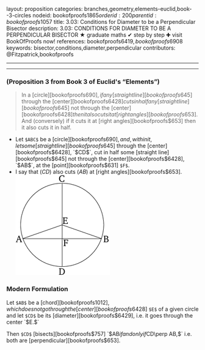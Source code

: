 layout: proposition
categories: branches,geometry,elements-euclid,book--3-circles
nodeid: bookofproofs$1865
orderid: 200
parentid: bookofproofs$1057
title: 3.03: Conditions for Diameter to be a Perpendicular Bisector
description: 3.03: CONDITIONS FOR DIAMETER TO BE A PERPENDICULAR BISECTOR &#9733; graduate maths &#10004; step by step &#10010; visit BookOfProofs now!
references: bookofproofs$6419,bookofproofs$6908
keywords: bisector,conditions,diameter,perpendicular
contributors: @Fitzpatrick,bookofproofs

---


---

### (Proposition 3 from Book 3 of Euclid's “Elements”)

> In a [circle][bookofproofs$690], if any [straight line][bookofproofs$645] through the [center][bookofproofs$6428] cuts in half any [straight line][bookofproofs$645] not through the [center][bookofproofs$6428] then it also cuts it at [right angles][bookofproofs$653]. And (conversely) if it cuts it at [right angles][bookofproofs$653] then it also cuts it in half.
* Let `$ABC$` be a [circle][bookofproofs$690], and, within it, let some [straight line][bookofproofs$645] through the [center][bookofproofs$6428], `$CD$`, cut in half some [straight line][bookofproofs$645] not through the [center][bookofproofs$6428], `$AB$`, at the [point][bookofproofs$631] `$F$`.
* I say that ($CD$) also cuts ($AB$) at [right angles][bookofproofs$653].
![fig03e](https://github.com/bookofproofs/bookofproofs.github.io/blob/main/_sources/_assets/images/euclid/Book03/fig03e.png?raw=true)


### Modern Formulation

Let `$AB$` be a [chord][bookofproofs$1012], which does not go through the [center][bookofproofs$6428] `$E$` of a given circle and let `$CD$` be its  [diameter][bookofproofs$6429], i.e. it goes through the center `$E.$` 

Then `$CD$` [bisects][bookofproofs$757] `$AB$` if and only if `$CD\perp AB,$` i.e. both are [perpendicular][bookofproofs$653].